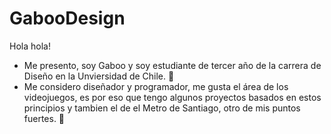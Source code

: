 # GabooDesign

Hola hola!  
- Me presento, soy Gaboo y soy estudiante de tercer año de la carrera de Diseño en la Unviersidad de Chile. 📖  
- Me considero diseñador y programador, me gusta el área de los videojuegos, es por eso que tengo algunos proyectos basados en estos principios y tambien el de el Metro de Santiago, otro de mis puntos fuertes. 💪

